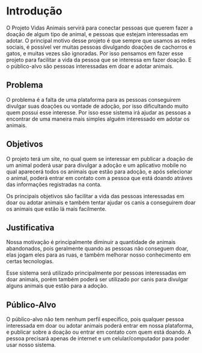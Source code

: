 # Introdução

 O Projeto Vidas Animais servirá para conectar pessoas que querem fazer a doação de algum tipo de animal, e pessoas que estejam interessadas em adotar. O principal motivo desse projeto é que sempre que usamos as redes sociais, é possível ver muitas pessoas divulgando doações de cachorros e gatos, e muitas vezes são ignoradas. Por isso pensamos em fazer esse projeto para facilitar a vida da pessoa que se interessa em fazer doação. E o público-alvo são pessoas interessadas em doar e adotar animais.

## Problema

O problema é a falta de uma plataforma para as pessoas conseguirem divulgar suas doações ou vontade de adoção, por isso dificultando muito quem possui esse interesse. Por isso esse sistema irá ajudar as pessoas a encontrar de uma maneira mais simples alguém interessado em adotar os animais.


## Objetivos

O projeto terá um site, no qual quem se interessar em publicar a doação de um animal poderá usar para divulgar a adoção e um aplicativo mobile no qual aparecerá todos os animais que estão para adoção, e após selecionar o animal, poderá entrar em contato com a pessoa que está doando atráves das informações registradas na conta.

 Os principais objetivos são facilitar a vida das pessoas interessadas em doar ou adotar animais e também tentar ajudar os canis a conseguirem doar os animais que estão lá mais facilmente. 

## Justificativa

Nossa motivação é principalmente diminuir a quantidade de animais abandonados, pois geralmente quando as pessoas não conseguem doar, elas jogam eles para as ruas, e também melhorar nosso conhecimento em certas tecnologias.

 Esse sistema será utilizado principalmente por pessoas interessadas em doar animais, porém também poderá ser utilizado por canis para divulgar alguns animais que estão para a adoção.


## Público-Alvo

O público-alvo não tem nenhum perfil específico, pois qualquer pessoa interessada em doar ou adotar animais poderá entrar em nossa plataforma, e publicar sobre a doação ou entrar em contato com quem está doando. A pessoa precisará apenas de internet e um celular/computador para poder usar nosso sistema.

